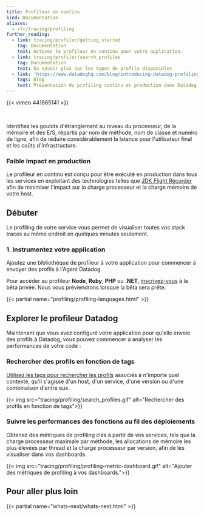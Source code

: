 ```yaml
---
title: Profileur en continu
kind: Documentation
aliases:
  - /fr/tracing/profiling
further_reading:
  - link: tracing/profiler/getting_started
    tag: Documentation
    text: Activez le profileur en continu pour votre application.
  - link: tracing/profiler/search_profiles
    tag: Documentation
    text: En savoir plus sur les types de profils disponibles
  - link: 'https://www.datadoghq.com/blog/introducing-datadog-profiling/'
    tags: Blog
    text: Présentation du profiling continu en production dans Datadog
---
```

{{< vimeo 441865141 >}}

</br>

Identifiez les goulots d'étranglement au niveau du processeur, de la mémoire et des E/S, répartis par nom de méthode, nom de classe et numéro de ligne, afin de réduire considérablement la latence pour l'utilisateur final et les coûts d'infrastructure.

### Faible impact en production

Le profileur en continu est conçu pour être exécuté en production dans tous les services en exploitant des technologies telles que [JDK Flight Recorder][1] afin de minimiser l'impact sur la charge processeur et la charge mémoire de votre host.

## Débuter

Le profiling de votre service vous permet de visualiser toutes vos stack traces au même endroit en quelques minutes seulement.

### 1. Instrumentez votre application

Ajoutez une bibliothèque de profileur à votre application pour commencer à envoyer des profils à l'Agent Datadog.

Pour accéder au profileur **Node**, **Ruby**, **PHP** ou **.NET**, [inscrivez-vous][2] à la bêta privée. Nous vous préviendrons lorsque la bêta sera prête.

{{< partial name="profiling/profiling-languages.html" >}}

## Explorer le profileur Datadog

Maintenant que vous avez configuré votre application pour qu'elle envoie des profils à Datadog, vous pouvez commencer à analyser les performances de votre code :

### Rechercher des profils en fonction de tags

[Utilisez les tags pour rechercher les profils][3] associés à n'importe quel contexte, qu'il s'agisse d'un host, d'un service, d'une version ou d'une combinaison d'entre eux.

{{< img src="tracing/profiling/search_profiles.gif" alt="Rechercher des profils en fonction de tags">}}

### Suivre les performances des fonctions au fil des déploiements

Obtenez des métriques de profiling clés à partir de vos services, tels que la charge processeur maximale par méthode, les allocations de mémoire les plus élevées par thread et la charge processeur par version, afin de les visualiser dans vos dashboards.

{{< img src="tracing/profiling/profiling-metric-dashboard.gif" alt="Ajouter des métriques de profiling à vos dashboards.">}}

## Pour aller plus loin

{{< partial name="whats-next/whats-next.html" >}}

[1]: https://docs.oracle.com/javacomponents/jmc-5-4/jfr-runtime-guide/about.htm#JFRUH170
[2]: https://docs.google.com/forms/d/e/1FAIpQLScb9GKmKfSoY6YNV2Wa5P8IzUn02tA7afCahk7S0XHfakjYQw/viewform
[3]: /fr/tracing/profiling/search_profiles